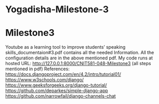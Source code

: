 # Yogadisha-Milestone-3
# Milestone3
Youtube as a learning tool to improve students’ speaking skills_documentaion#3.pdf contains all the needed Information.
All the configuration details are in the above mentioned pdf.
My code runs at hosted URL: http://127.0.0.1:8000/CNIT581-048-Milestone3 (all steps mentioned in pdf)
References:
https://docs.djangoproject.com/en/4.2/intro/tutorial01/
https://www.w3schools.com/django/
https://www.geeksforgeeks.org/django-tutorial/
https://github.com/deparkes/simple-django-app
https://github.com/narrowfail/django-channels-chat
